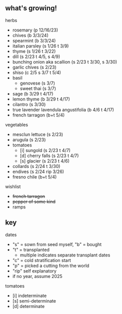 ## what's growing!

herbs

- rosemary (p 12/16/23)
- chives (b 3/3/24)
- spearmint (b 3/3/24)
- italian parsley (s 1/26 t 3/9)
- thyme (s 1/26 t 3/22)
- dill (s 2/23 t 4/5, s 4/9)
- bunching onion aka scallion (s 2/23 t 3/30, s 3/30)
- garlic chives (s 2/23)
- shiso (c 2/5 s 3/7 t 5/4)
- basil
  - genovese (s 3/7)
  - sweet thai (s 3/7)
- sage (b 3/29 t 4/17)
- lemon thyme (b 3/29 t 4/17)
- cilantro (s 3/30)
- true lavender lavendula angustifolia (b 4/6 t 4/17)
- french tarragon (b+t 5/4)

vegetables

- mesclun lettuce (s 2/23)
- arugula (s 2/23)
- tomatoes
  - [i] sungold (s 2/23 t 4/7)
  - [d] cherry falls (s 2/23 t 4/7)
  - [s] glacier (s 2/23 t 4/6)
- collards (s 2/24 t 3/30)
- endives (s 2/24 rip 3/26)
- fresno chile (b+t 5/4)

wishlist

- ~~french tarragon~~
- ~~pepper of some kind~~
- ramps

## key

dates

- "s" = sown from seed myself, "b" = bought
- "t" = transplanted
  - multiple indicates separate transplant dates
- "c" = cold stratification start
- "p" = picked a cutting from the world
- "rip" self explanatory
- if no year, assume 2025

tomatoes

- [i] indeterminate
- [s] semi-determinate
- [d] determinate